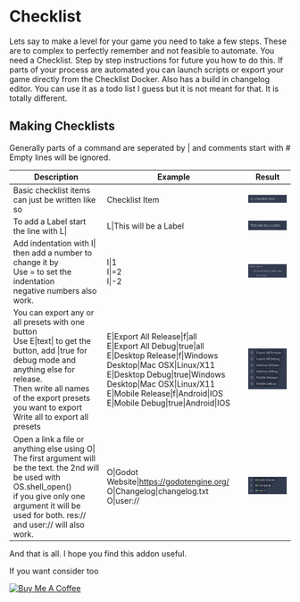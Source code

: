 # Checklist
Lets say to make a level for your game you need to take a few steps. These are to complex to perfectly remember and not feasible to automate.
You need a Checklist. Step by step instructions for future you how to do this. 
If parts of your process are automated you can launch scripts or export your game directly from the Checklist Docker.
Also has a build in changelog editor.
You can use it as a todo list I guess but it is not meant for that. It is totally different.

## Making Checklists
Generally parts of a command are seperated by | and comments start with #
Empty lines will be ignored.

|Description|Example|Result|
|-----------|-------|------|
|Basic checklist items can just be written like so|Checklist Item|![](addons/Checklist/screenshots/ChecklistItem.png)
|To add a Label start the line with L\||L\|This will be a Label|![](addons/Checklist/screenshots/Label.png)
|Add indentation with I\| then add a number to change it by <br />Use = to set the indentation <br /> negative numbers also work. |I\|1 <br /> I\|=2 <br /> I\|-2|![](addons/Checklist/screenshots/Indentation.png)
|You can export any or all presets with one button <br /> Use E\|text\| to get the button, add \|true for debug mode and anything else for release. <br /> Then write all names of the export presets you want to export <br /> Write all to export all presets|E\|Export All Release\|f\|all<br />E\|Export All Debug\|true\|all<br />E\|Desktop Release\|f\|Windows Desktop\|Mac OSX\|Linux/X11<br />E\|Desktop Debug\|true\|Windows Desktop\|Mac OSX\|Linux/X11<br />E\|Mobile Release\|f\|Android\|IOS<br />E\|Mobile Debug\|true\|Android\|IOS<br />|![](addons/Checklist/screenshots/Export.png)
|Open a link a file or anything else using O\| <br /> The first argument will be the text. the 2nd will be used with OS.shell_open() <br /> if you give only one argument it will be used for both. res:// and user:// will also work. | O\|Godot Website\|https://godotengine.org/ <br /> O\|Changelog\|changelog.txt <br /> O\|user:// | ![](addons/Checklist/screenshots/Open.png) |

And that is all. I hope you find this addon useful. 

If you want consider too

<a href="https://www.buymeacoffee.com/ASecondGuy" target="_blank"><img src="https://cdn.buymeacoffee.com/buttons/v2/default-yellow.png" alt="Buy Me A Coffee" style="height: 60px !important;width: 217px !important;" ></a>
